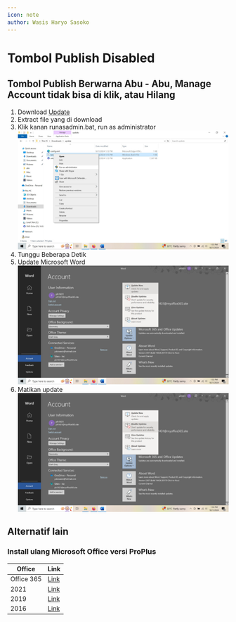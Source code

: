 ```yaml
---
icon: note
author: Wasis Haryo Sasoko
---
```


# Tombol Publish Disabled

## Tombol Publish Berwarna Abu - Abu, Manage Account tidak bisa di klik, atau Hilang

1. Download [Update](/downloads/update.zip)
2. Extract file yang di download
3. Klik kanan runasadmin.bat, run as administrator
   ![Run as Admin](/images/runasadmin.jpg)
4. Tunggu Beberapa Detik
5. Update Microsoft Word
   ![alt text](/images/updatenow.jpg)
6. Matikan update
   ![Matikan Update](/images/matikanupdate.png)

## Alternatif lain

### Install ulang Microsoft Office versi ProPlus

| Office     | Link                                                                                                              |
| ---------- | ----------------------------------------------------------------------------------------------------------------- |
| Office 365 | [Link](https://officecdn.microsoft.com/db/492350f6-3a01-4f97-b9c0-c7c6ddf67d60/media/en-us/O365ProPlusRetail.img) |
| 2021       | [Link](https://officecdn.microsoft.com/db/492350f6-3a01-4f97-b9c0-c7c6ddf67d60/media/en-us/ProPlus2021Retail.img) |
| 2019       | [Link](https://officecdn.microsoft.com/db/492350f6-3a01-4f97-b9c0-c7c6ddf67d60/media/en-us/ProPlus2019Retail.img) |
| 2016       | [Link](https://officecdn.microsoft.com/db/492350f6-3a01-4f97-b9c0-c7c6ddf67d60/media/en-us/ProPlusRetail.img)     |
